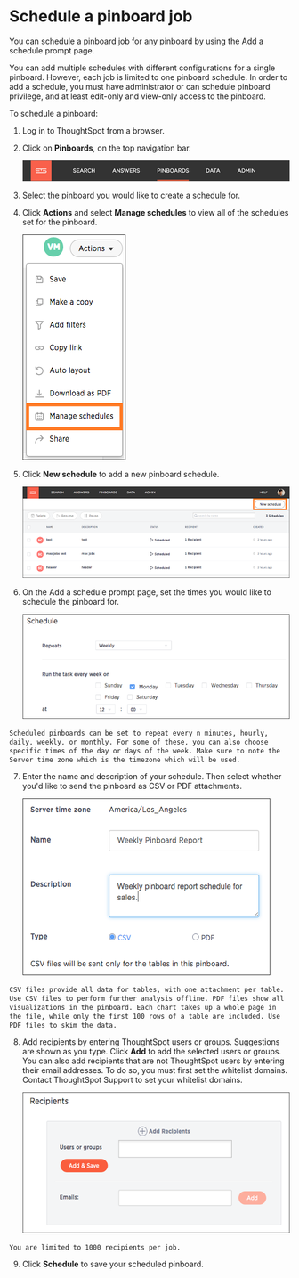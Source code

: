 # Schedule a pinboard job

You can schedule a pinboard job for any pinboard by using the Add a schedule prompt page.

You can add multiple schedules with different configurations for a single pinboard. However, each job is limited to one pinboard schedule. In order to add a schedule, you must have administrator or can schedule pinboard privilege, and at least edit-only and view-only access to the pinboard.

To schedule a pinboard:

1.   Log in to ThoughtSpot from a browser. 
2.   Click on **Pinboards**, on the top navigation bar. 

     ![](../../shared/conrefs/../../images/click_pinboards_icon.png "Pinboards") 

3.   Select the pinboard you would like to create a schedule for. 
4.   Click **Actions** and select **Manage schedules** to view all of the schedules set for the pinboard. 

     ![](../../images/view_schedules.png "View pinboard schedules") 

5.   Click **New schedule** to add a new pinboard schedule. 

     ![](../../images/new_pinboard_schedule.png "Add a new pinboard schedule") 

6.   On the Add a schedule prompt page, set the times you would like to schedule the pinboard for. 

     ![](../../images/scheduled_pinboards_1.png "Set the pinboard schedule") 

    Scheduled pinboards can be set to repeat every n minutes, hourly, daily, weekly, or monthly. For some of these, you can also choose specific times of the day or days of the week. Make sure to note the Server time zone which is the timezone which will be used.

7.   Enter the name and description of your schedule. Then select whether you'd like to send the pinboard as CSV or PDF attachments. 

     ![](../../images/scheduled_pinboards_2.png "Set the pinboard type") 

    CSV files provide all data for tables, with one attachment per table. Use CSV files to perform further analysis offline. PDF files show all visualizations in the pinboard. Each chart takes up a whole page in the file, while only the first 100 rows of a table are included. Use PDF files to skim the data.

8.   Add recipients by entering ThoughtSpot users or groups. Suggestions are shown as you type. Click **Add** to add the selected users or groups. You can also add recipients that are not ThoughtSpot users by entering their email addresses. To do so, you must first set the whitelist domains. Contact ThoughtSpot Support to set your whitelist domains. 

     ![](../../images/scheduled_pinboards_3.png "Set the pinboard recipients") 

    You are limited to 1000 recipients per job.

9.   Click **Schedule** to save your scheduled pinboard. 

